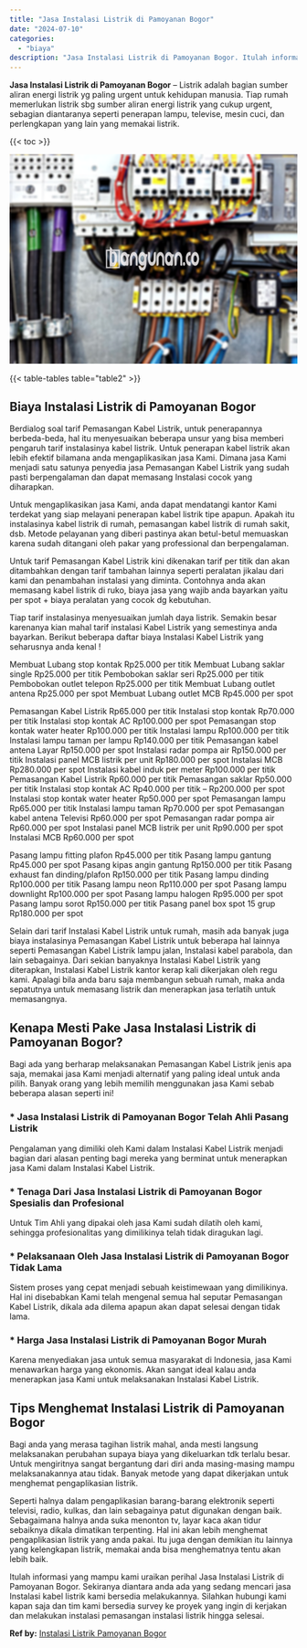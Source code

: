 ```yaml
---
title: "Jasa Instalasi Listrik di Pamoyanan Bogor"
date: "2024-07-10"
categories: 
  - "biaya"
description: "Jasa Instalasi Listrik di Pamoyanan Bogor. Itulah informasi yang mampu kami uraikan perihal Jasa Instalasi Listrik di Pamoyanan Bogor. Sekiranya diantara and..."
---
```


**Jasa Instalasi Listrik di Pamoyanan Bogor** – Listrik adalah bagian sumber aliran energi listrik yg paling urgent untuk kehidupan manusia. Tiap rumah memerlukan listrik sbg sumber aliran energi listrik yang cukup urgent, sebagian diantaranya seperti penerapan lampu, televise, mesin cuci, dan perlengkapan yang lain yang memakai listrik.

{{< toc >}}

![Jasa Instalasi Listrik di Pamoyanan Bogor](/images/instalasi-listrik-murah31.png)

{{< table-tables table="table2" >}}

## Biaya Instalasi Listrik di Pamoyanan Bogor

Berdialog soal tarif Pemasangan Kabel Listrik, untuk penerapannya berbeda-beda, hal itu menyesuaikan beberapa unsur yang bisa memberi pengaruh tarif instalasinya kabel listrik. Untuk penerapan kabel listrik akan lebih efektif bilamana anda mengaplikasikan jasa Kami. Dimana jasa Kami menjadi satu satunya penyedia jasa Pemasangan Kabel Listrik yang sudah pasti berpengalaman dan dapat memasang Instalasi cocok yang diharapkan.

Untuk mengaplikasikan jasa Kami, anda dapat mendatangi kantor Kami terdekat yang siap melayani penerapan kabel listrik tipe apapun. Apakah itu instalasinya kabel listrik di rumah, pemasangan kabel listrik di rumah sakit, dsb. Metode pelayanan yang diberi pastinya akan betul-betul memuaskan karena sudah ditangani oleh pakar yang professional dan berpengalaman.

Untuk tarif Pemasangan Kabel Listrik kini dikenakan tarif per titik dan akan ditambahkan dengan tarif tambahan lainnya seperti peralatan jikalau dari kami dan penambahan instalasi yang diminta. Contohnya anda akan memasang kabel listrik di ruko, biaya jasa yang wajib anda bayarkan yaitu per spot + biaya peralatan yang cocok dg kebutuhan.

Tiap tarif instalasinya menyesuaikan jumlah daya listrik. Semakin besar karenanya kian mahal tarif instalasi Kabel Listrik yang semestinya anda bayarkan. Berikut beberapa daftar biaya Instalasi Kabel Listrik yang seharusnya anda kenal !

Membuat Lubang stop kontak Rp25.000 per titik Membuat Lubang saklar single Rp25.000 per titik Pembobokan saklar seri Rp25.000 per titik Pembobokan outlet telepon Rp25.000 per titik Membuat Lubang outlet antena Rp25.000 per spot Membuat Lubang outlet MCB Rp45.000 per spot

Pemasangan Kabel Listrik Rp65.000 per titik Instalasi stop kontak Rp70.000 per titik Instalasi stop kontak AC Rp100.000 per spot Pemasangan stop kontak water heater Rp100.000 per titik Instalasi lampu Rp100.000 per titik Instalasi lampu taman per lampu Rp140.000 per titik Pemasangan kabel antena Layar Rp150.000 per spot Instalasi radar pompa air Rp150.000 per titik Instalasi panel MCB listrik per unit Rp180.000 per spot Instalasi MCB Rp280.000 per spot Instalasi kabel induk per meter Rp100.000 per titik Pemasangan Kabel Listrik Rp60.000 per titik Pemasangan saklar Rp50.000 per titik Instalasi stop kontak AC Rp40.000 per titik – Rp200.000 per spot Instalasi stop kontak water heater Rp50.000 per spot Pemasangan lampu Rp65.000 per titik Instalasi lampu taman Rp70.000 per spot Pemasangan kabel antena Televisi Rp60.000 per spot Pemasangan radar pompa air Rp60.000 per spot Instalasi panel MCB listrik per unit Rp90.000 per spot Instalasi MCB Rp60.000 per spot

Pasang lampu fitting plafon Rp45.000 per titik Pasang lampu gantung Rp45.000 per spot Pasang kipas angin gantung Rp150.000 per titik Pasang exhaust fan dinding/plafon Rp150.000 per titik Pasang lampu dinding Rp100.000 per titik Pasang lampu neon Rp110.000 per spot Pasang lampu downlight Rp100.000 per spot Pasang lampu halogen Rp95.000 per spot Pasang lampu sorot Rp150.000 per titik Pasang panel box spot 15 grup Rp180.000 per spot

Selain dari tarif Instalasi Kabel Listrik untuk rumah, masih ada banyak juga biaya instalasinya Pemasangan Kabel Listrik untuk beberapa hal lainnya seperti Pemasangan Kabel Listrik lampu jalan, Instalasi kabel parabola, dan lain sebagainya. Dari sekian banyaknya Instalasi Kabel Listrik yang diterapkan, Instalasi Kabel Listrik kantor kerap kali dikerjakan oleh regu kami. Apalagi bila anda baru saja membangun sebuah rumah, maka anda sepatutnya untuk memasang listrik dan menerapkan jasa terlatih untuk memasangnya.

## Kenapa Mesti Pake Jasa Instalasi Listrik di Pamoyanan Bogor?

Bagi ada yang berharap melaksanakan Pemasangan Kabel Listrik jenis apa saja, memakai jasa Kami menjadi alternatif yang paling ideal untuk anda pilih. Banyak orang yang lebih memilih menggunakan jasa Kami sebab beberapa alasan seperti ini!

### \* Jasa Instalasi Listrik di Pamoyanan Bogor Telah Ahli Pasang Listrik

Pengalaman yang dimiliki oleh Kami dalam Instalasi Kabel Listrik menjadi bagian dari alasan penting bagi mereka yang berminat untuk menerapkan jasa Kami dalam Instalasi Kabel Listrik.

### \* Tenaga Dari Jasa Instalasi Listrik di Pamoyanan Bogor Spesialis dan Profesional

Untuk Tim Ahli yang dipakai oleh jasa Kami sudah dilatih oleh kami, sehingga profesionalitas yang dimilikinya telah tidak diragukan lagi.

### \* Pelaksanaan Oleh Jasa Instalasi Listrik di Pamoyanan Bogor Tidak Lama

Sistem proses yang cepat menjadi sebuah keistimewaan yang dimilikinya. Hal ini disebabkan Kami telah mengenal semua hal seputar Pemasangan Kabel Listrik, dikala ada dilema apapun akan dapat selesai dengan tidak lama.

### \* Harga Jasa Instalasi Listrik di Pamoyanan Bogor Murah

Karena menyediakan jasa untuk semua masyarakat di Indonesia, jasa Kami menawarkan harga yang ekonomis. Akan sangat ideal kalau anda menerapkan jasa Kami untuk melaksanakan Instalasi Kabel Listrik.

## Tips Menghemat Instalasi Listrik di Pamoyanan Bogor


Bagi anda yang merasa tagihan listrik mahal, anda mesti langsung melaksanakan perubahan supaya biaya yang dikeluarkan tdk terlalu besar. Untuk mengiritnya sangat bergantung dari diri anda masing-masing mampu melaksanakannya atau tidak. Banyak metode yang dapat dikerjakan untuk menghemat pengaplikasian listrik.

Seperti halnya dalam pengaplikasian barang-barang elektronik seperti televisi, radio, kulkas, dan lain sebagainya patut digunakan dengan baik. Sebagaimana halnya anda suka menonton tv, layar kaca akan tidur sebaiknya dikala dimatikan terpenting. Hal ini akan lebih menghemat pengaplikasian listrik yang anda pakai. Itu juga dengan demikian itu lainnya yang kelengkapan listrik, memakai anda bisa menghematnya tentu akan lebih baik.

Itulah informasi yang mampu kami uraikan perihal Jasa Instalasi Listrik di Pamoyanan Bogor. Sekiranya diantara anda ada yang sedang mencari jasa Instalasi kabel listrik kami bersedia melakukannya. Silahkan hubungi kami kapan saja dan tim kami bersedia survey ke proyek yang ingin di kerjakan dan melakukan instalasi pemasangan instalasi listrik hingga selesai.

**Ref by:** [Instalasi Listrik Pamoyanan Bogor](https://id.wikipedia.org/wiki/Instalasi)
